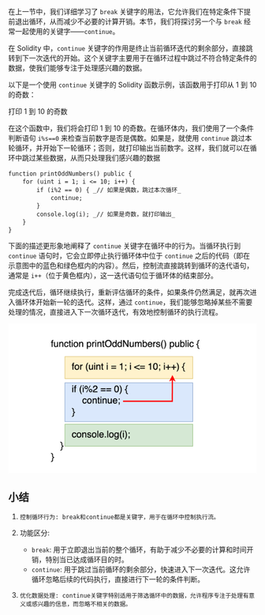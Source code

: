 
在上一节中，我们详细学习了 `break` 关键字的用法，它允许我们在特定条件下提前退出循环，从而减少不必要的计算开销。本节，我们将探讨另一个与 `break` 经常一起使用的关键字——`continue`。

在 Solidity 中，`continue` 关键字的作用是终止当前循环迭代的剩余部分，直接跳转到下一次迭代的开始。这个关键字主要用于在循环过程中跳过不符合特定条件的数据，使我们能够专注于处理感兴趣的数据。

以下是一个使用 `continue` 关键字的 Solidity 函数示例，该函数用于打印从 1 到 10 的奇数：

打印 1 到 10 的奇数

在这个函数中，我们将会打印 1 到 10 的奇数。在循环体内，我们使用了一个条件判断语句 `i%s==0` 来检查当前数字是否是偶数。如果是，就使用 `continue` 跳过本轮循环，并开始下一轮循环；否则，就打印输出当前数字。这样，我们就可以在循环中跳过某些数据，从而只处理我们感兴趣的数据

```
function printOddNumbers() public {
    for (uint i = 1; i <= 10; i++) {
        if (i%2 == 0) { _// 如果是偶数，跳过本次循环_
            continue;
        }
        console.log(i); _// 如果是奇数，就打印输出_
    }
}
```

下面的描述更形象地阐释了 `continue` 关键字在循环中的行为。当循环执行到 `continue` 语句时，它会立即停止执行循环体中位于 `continue` 之后的代码（即在示意图中的蓝色和绿色框内的内容）。然后，控制流直接跳转到循环的迭代语句，通常是 `i++`（位于黄色框内），这一迭代语句位于循环体的结束部分。

完成迭代后，循环继续执行，重新评估循环的条件，如果条件仍然满足，就再次进入循环体开始新一轮的迭代。这样，通过 `continue`，我们能够忽略掉某些不需要处理的情况，直接进入下一次循环迭代，有效地控制循环的执行流程。

![](static/AJfpb2Ah1ophN6x8qxqcWc99nbb.png)

## 小结

1. `控制循环行为: break和continue都是关键字，用于在循环中控制执行流。`
2. 功能区分:

   - `break`: 用于立即退出当前的整个循环，有助于减少不必要的计算和时间开销，特别当已达成循环目的时。
   - `continue`: 用于跳过当前循环的剩余部分，快速进入下一次迭代。这允许循环忽略后续的代码执行，直接进行下一轮的条件判断。
3. `优化数据处理: continue关键字特别适用于筛选循环中的数据，允许程序专注于处理有意义或感兴趣的信息，而忽略不相关的数据。`
